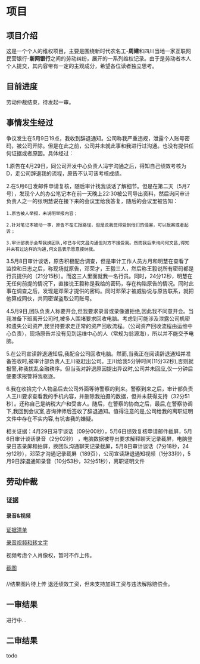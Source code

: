 # 项目
## 项目介绍
这是一个个人的维权项目，主要是围绕新时代农名工-**周建**和四川当地一家互联网民营银行-**新网银行**之间的劳动纠纷，展开的一系列维权记录。由于是劳动者本人个人提交，其内容带有一定的主观成分，希望各位读者独立思考。
## 目前进度
劳动仲裁结束，待发起一审。

## 事情发生经过
争议发生在5月9日19点，我收到辞退通知。公司称我严重违规，泄露个人账号密码，被公司开除。但是在此之前，公司并未就此事和我进行过沟通。也没有提供任何证据或者原因。具体经过：

1.原告在4月29日，同公司开发中心负责人冯宇沟通之后，得知自己绩效考核为D，走公司辞退我的流程，原告不认可该考核成绩。

2.在5月6日发邮件申请复核，随后审计找我谈话了解细节。但是在第二天（5月7号），发现个人的办公笔记本在前一天晚上22:30被公司导出资料，然后询问审计负责人之一的张明慧说在接下来的会议里给我答复，随后的会议里被告知：

    1.原告被人举报，未说明举报内容；

    2.针对笔记本被动一事，原告不在汇报路径，但是说我觉得受到他们的侵害，可以报案或者起诉；

    3.审计部表示会帮我换团队,称已与何文昌沟通但对方不接受我。然而我后来询问何文昌,得知并未有过这样的沟通,何文昌表示愿意接纳我。

3.5月8日审计谈话，原告积极配合调查，但是审计工作人员方月和明慧在查看了监控和日志之后，称现场就原告，邓荣才，王毅三人，然后称王毅说所有密码都是行员提供的（21分15秒）。而这三人里面就我一名行员。同时，24分12秒，明慧在无任何前提的情况下，直接说王毅称是我给的密码，存在构陷原告的情况。同时此事在调查之后，发现是邓荣才提供的密码。同时邓荣才被威胁说与原告联系，就把他算成同伙，共同密谋盗取公司账号。

4.5月9日,团队负责人称要开会,但我要求录音或录像遭拒绝,因此我不同意开会。当我准备下班离开公司时,被多人围堵要求回收电脑。考虑到可能涉及泄露公司机密和遗失公司资产,我坚持要求走正常的资产回收流程。（公司资产回收流程由运维中心负责），现场原告并没有见到运维中心的人（常规为翁源海），所以并不能交予电脑。

5.在公司宣读辞退通知后,我配合公司回收电脑。然而,当我正在阅读辞退通知并准备签收时,被审计部负责人王川驱赶出公司。王川给我5分钟时间(11分32秒),否则就报警,称我扰乱金融秩序。但当我对辞退原因提出异议时,公司并未回应,仅一分钟后便要求报警将我驱逐。

6.我在收拾完个人物品后去公司外面等待警察的到来。警察到来之后，审计部负责人王川要求查看我的手机内容，并删除我拍摄的数据，但并未获得支持（32分51秒）。还称自己是纳税大户和受害人。随后，在警察的协商之后，最后,在警察协调下,我回到会议室,咨询律师后签收了辞退通知。值得注意的是,公司给我的离职证明文件中存在不实内容,有坑害我的嫌疑。

相关证据：4月29日冯宇谈话（09分00秒），5月6日绩效复核申请邮件截屏，5月6日审计谈话录音（2分02秒） ，电脑数据被导出要求解释聊天记录截屏，电脑登录日志录屏和拍屏，换团队沟通聊天记录截屏，5月8日审计谈话（7分18秒，24分12秒），邓荣才沟通记录截屏（189页），公司宣读辞退通知视频（1分33秒），5月9日辞退通知录音（10分53秒，32分51秒），离职证明文件

## 劳动仲裁
### 证据
#### 录音&视频

[证据清单](劳动仲裁/提交证据/劳动仲裁证据清单.doc)

[录音视频和转文字](劳动仲裁/提交证据/录音&视频)

视频考虑个人肖像权，暂时不作上传。

[截图](劳动仲裁/提交证据/截图)
###
//结果图片待上传
退还绩效工资，但未支持加班工资与违法解除赔偿金。
## 一审结果
进行中...
## 二审结果
todo